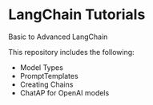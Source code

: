 # LangChain Tutorials
Basic to Advanced LangChain

This repository includes the following:
- Model Types
- PromptTemplates
- Creating Chains
- ChatAP for OpenAI models
